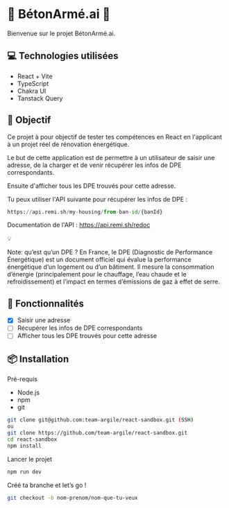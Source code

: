 # **🧠 BétonArmé.ai 🦾**

Bienvenue sur le projet BétonArmé.ai.

## **💻 Technologies utilisées**

- React + Vite
- TypeScript
- Chakra UI
- Tanstack Query

## **🎯 Objectif**

Ce projet à pour objectif de tester tes compétences en React en l'applicant à un projet réel de rénovation énergétique.

Le but de cette application est de permettre à un utilisateur de saisir une adresse, de la charger et de venir récupérer les infos de DPE correspondants.

Ensuite d'afficher tous les DPE trouvés pour cette adresse.

Tu peux utiliser l'API suivante pour récupérer les infos de DPE :

```python
https://api.remi.sh/my-housing/from-ban-id/{banId}
```

Documentation de l'API : https://api.remi.sh/redoc

<aside>
💡

Note: qu’est qu’un DPE ? En France, le DPE (Diagnostic de Performance Énergétique) est un document officiel qui évalue la performance énergétique d’un logement ou d’un bâtiment. Il mesure la consommation d’énergie (principalement pour le chauffage, l’eau chaude et le refroidissement) et l’impact en termes d’émissions de gaz à effet de serre.

</aside>

## **📝 Fonctionnalités**

- [x]  Saisir une adresse
- [ ]  Récupérer les infos de DPE correspondants
- [ ]  Afficher tous les DPE trouvés pour cette adresse

## **📦 Installation**

Pré-requis

- Node.js
- npm
- git

```bash
git clone git@github.com:team-argile/react-sandbox.git (SSH)
ou 
git clone https://github.com/team-argile/react-sandbox.git
cd react-sandbox
npm install
```

Lancer le projet

```bash
npm run dev
```

Créé ta branche et let’s go !

```bash
git checkout -b nom-prenom/nom-que-tu-veux
```